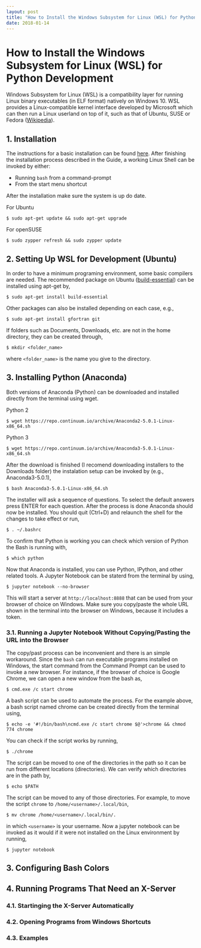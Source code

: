 ```yaml
---
layout: post
title: "How to Install the Windows Subsystem for Linux (WSL) for Python Development"
date: 2018-01-14
---
```


# How to Install the Windows Subsystem for Linux (WSL) for Python Development

Windows Subsystem for Linux (WSL) is a compatibility layer for running Linux
binary executables (in ELF format) natively on Windows 10. WSL provides a
Linux-compatible kernel interface developed by Microsoft which can then run a
Linux userland on top of it, such as that of Ubuntu, SUSE or Fedora
([Wikipedia](https://en.wikipedia.org/wiki/Windows_Subsystem_for_Linux)).

## 1. Installation

The instructions for a basic installation can be found
[here](https://docs.microsoft.com/en-us/windows/wsl/install-win10).  After
finishing the installation process described in the Guide, a working Linux
Shell can be invoked by either:
- Running `bash` from a command-prompt
- From the start menu shortcut

After the installation make sure the system is up do date.

For Ubuntu
```
$ sudo apt-get update && sudo apt-get upgrade
```

For openSUSE
```
$ sudo zypper refresh && sudo zypper update
```

## 2. Setting Up WSL for Development (Ubuntu)

In order to have a minimum programing environment, some
basic compilers are needed.  The recommended package on Ubuntu
([build-essential](https://packages.ubuntu.com/xenial/build-essential))
can be installed using apt-get by,

```
$ sudo apt-get install build-essential
```

Other packages can also be installed depending on each case, e.g.,
```
$ sudo apt-get install gfortran git
```

If folders such as Documents, Downloads, etc. are not in the home directory,
they can be created through,
```
$ mkdir <folder_name>
```

where `<folder_name>` is the name you give to the directory.

## 3. Installing Python (Anaconda)

Both versions of Anaconda (Python) can be downloaded and installed
directly from the terminal using wget.

Python 2
```
$ wget https://repo.continuum.io/archive/Anaconda2-5.0.1-Linux-x86_64.sh
```

Python 3
```
$ wget https://repo.continuum.io/archive/Anaconda3-5.0.1-Linux-x86_64.sh
```

After the download is finished (I recomend downloading installers to the
Downloads folder) the instalation setup can be invoked by (e.g.,
Anaconda3-5.0.1),
```
$ bash Anaconda3-5.0.1-Linux-x86_64.sh
```

The installer will ask a sequence of questions.  To select the default answers
press ENTER for each question. After the process is done Anaconda should now be
installed.  You should quit (Ctrl+D) and relaunch the shell for the changes to
take effect or run,
```
$ . ~/.bashrc
```

To confirm that Python is working you can check which version of Python the Bash
is running with,
```
$ which python
```

Now that Anaconda is installed, you can use Python, IPython, and other related
tools. A Jupyter Notebook can be staterd from the terminal by using,
```
$ jupyter notebook --no-browser
```

This will start a server at `http://localhost:8888` that can be used from your
browser of choice on Windows.  Make sure you copy/paste the whole URL shown in
the terminal into the browser on Windows, because it includes a token.

### 3.1. Running a Jupyter Notebook Without Copying/Pasting the URL into the Browser

The copy/past process can be inconvenient and there is an simple workaround.
Since the `bash` can run executable programs installed on Windows, the start
command from the Command Prompt can be used to invoke a new browser.  For
instance, if the browser of choice is Google Chrome, we can open a new window
from the bash as,
```
$ cmd.exe /c start chrome
```

A bash script can be used to automate the process. For the example above, a bash
script named chrome can be created directly from the terminal using,
```
$ echo -e '#!/bin/bash\ncmd.exe /c start chrome $@'>chrome && chmod 774 chrome
```

You can check if the script works by running,
```
$ ./chrome
```

The script can be moved to one of the directories in the path so it can be run
from different locations (directories). We can verify which directories are in
the path by,
```
$ echo $PATH
```

The script can be moved to any of those directories. For example, to move the
script `chrome` to `/home/<username>/.local/bin`,
```
$ mv chrome /home/<username>/.local/bin/.
```

in which `<username>` is your username. Now a jupyter notebook can be invoked as
it would if it were not installed on the Linux environment by running,
```
$ jupyter notebook
```

## 3. Configuring Bash Colors

## 4. Running Programs That Need an X-Server
### 4.1. Startinging the X-Server Automatically
### 4.2. Opening Programs from Windows Shortcuts
### 4.3. Examples
